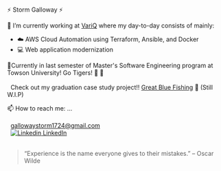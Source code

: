 :zap: Storm Galloway :zap:

:briefcase: I’m currently working at [VariQ](https://www.variq.com/) where my day-to-day consists of mainly:<br />
  * :cloud: AWS Cloud Automation using Terraform, Ansible, and Docker<br />
  * :computer: Web application modernization<br />
  
:seedling:Currently in last semester of Master's Software Engineering program at Towson University!  Go Tigers! :tiger: :tiger:
<br /><br />
 &nbsp; Check out my graduation case study project!! [Great Blue Fishing](https://github.com/gallowaystorm/GreatBlueFishing) :fishing_pole_and_fish: (Still W.I.P)

📫 How to reach me: ...<br /><br />
    &nbsp; gallowaystorm1724@gmail.com<br />
    &nbsp; [![Linkedin](https://i.stack.imgur.com/gVE0j.png) LinkedIn](https://www.linkedin.com/in/stormgalloway)<br /><br />
    
> “Experience is the name everyone gives to their mistakes.” – Oscar Wilde

